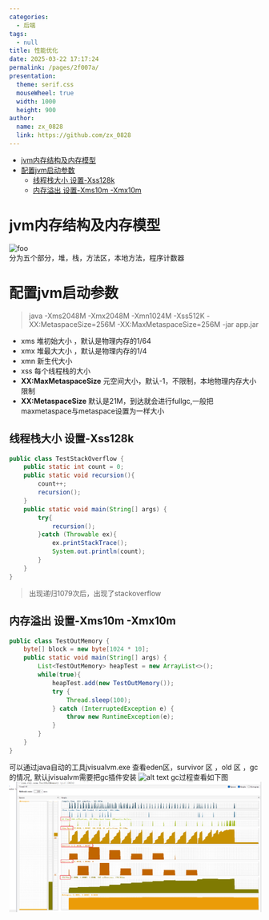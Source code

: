 ```yaml
---
categories: 
  - 后端
tags: 
  - null
title: 性能优化
date: 2025-03-22 17:17:24
permalink: /pages/2f007a/
presentation: 
  theme: serif.css
  mouseWheel: true
  width: 1000
  height: 900
author: 
  name: zx_0828
  link: https://github.com/zx_0828
---
```


<!-- @import "[TOC]" {cmd="toc" depthFrom=1 depthTo=6 orderedList=false} -->

<!-- code_chunk_output -->

- [jvm内存结构及内存模型](#jvm内存结构及内存模型)
- [配置jvm启动参数](#配置jvm启动参数)
  - [线程栈大小 设置-Xss128k](#线程栈大小-设置-xss128k)
  - [内存溢出 设置-Xms10m -Xmx10m](#内存溢出-设置-xms10m--xmx10m)

<!-- /code_chunk_output -->


# jvm内存结构及内存模型
<img :src="$withBase('/img/jvm.png')" alt="foo">
<br>
分为五个部分，堆，栈，方法区，本地方法，程序计数器

# 配置jvm启动参数
>java -Xms2048M -Xmx2048M -Xmn1024M -Xss512K -XX:MetaspaceSize=256M -XX:MaxMetaspaceSize=256M -jar app.jar
* xms 堆初始大小 ，默认是物理内存的1/64
* xmx 堆最大大小 ，默认是物理内存的1/4
* xmn 新生代大小
* xss 每个线程栈的大小
* **XX:MaxMetaspaceSize** 元空间大小，默认-1，不限制，本地物理内存大小限制
* **XX:MetaspaceSize** 默认是21M，到达就会进行fullgc,一般把maxmetaspace与metaspace设置为一样大小

## 线程栈大小 设置-Xss128k
``` java {.line-numbers}
public class TestStackOverflow {
    public static int count = 0;
    public static void recursion(){
        count++;
        recursion();
    }
    public static void main(String[] args) {
        try{
            recursion();
        }catch (Throwable ex){
            ex.printStackTrace();
            System.out.println(count);
        }
    }
}
```
>出现递归1079次后，出现了stackoverflow

## 内存溢出 设置-Xms10m -Xmx10m
``` java {.line-numbers}
public class TestOutMemory {
    byte[] block = new byte[1024 * 10];
    public static void main(String[] args) {
        List<TestOutMemory> heapTest = new ArrayList<>();
        while(true){
            heapTest.add(new TestOutMemory());
            try {
                Thread.sleep(100);
            } catch (InterruptedException e) {
                throw new RuntimeException(e);
            }
        }
    }
}
```
可以通过java自动的工具jvisualvm.exe 查看eden区，survivor 区 ，old 区 ，gc的情况, 默认jvisualvm需要把gc插件安装
![alt text](../.vuepress/public/img/后端/gcplugin.pnggcplugin.png)
gc过程查看如下图
![alt text](../.vuepress/public/img/后端/gc.png)
